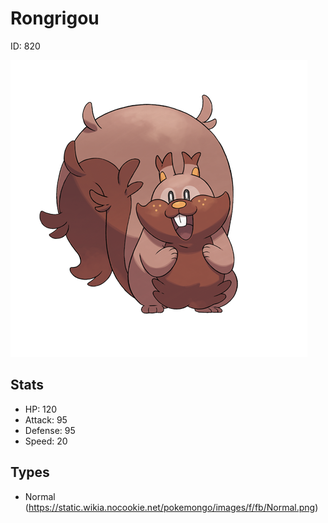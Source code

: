 # Rongrigou


ID: 820

![](https://raw.githubusercontent.com/PokeAPI/sprites/master/sprites/pokemon/other/official-artwork/820.png "Rongrigou")

## Stats


 - HP: 120
 - Attack: 95
 - Defense: 95
 - Speed: 20

## Types


 - Normal (https://static.wikia.nocookie.net/pokemongo/images/f/fb/Normal.png)
